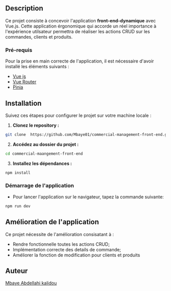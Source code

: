 ## Description

Ce projet consiste à concevoir l'application **front-end-dynamique** avec Vue.js. Cette application érgonomique qui accorde un réel importance à l'expérience utilsateur permettra de réaliser les actions CRUD sur les commandes, clients et produits.

### Pré-requis

Pour la prise en main correcte de l'application, il est nécessaire d'avoir installé les éléments suivants :

- [Vue js](https://vuejs.org/)
- [Vue Router](https://router.vuejs.org/)
- [Pinia](https://pinia.vuejs.org/)

## Installation

Suivez ces étapes pour configurer le projet sur votre machine locale :

1. **Clonez le repository :**

```bash
git clone  https://github.com/Mbaye01/commercial-management-front-end.git
```

2. **Accédez au dossier du projet :**

```bash
cd commercial-maangement-front-end
```

3. **Installez les dépendances :**

```bash
npm install
```

### Démarrage de l'application

- Pour lancer l'application sur le navigateur, tapez la commande suivante:

```bash
npm run dev
```

## Amélioration de l'application

Ce projet nécessite de l'amélioration consisatant à :

- Rendre fonctionnelle toutes les actions CRUD;
- Implémentation correcte des details de commande;
- Améliorer la fonction de modification pour clients et produits

## Auteur

[Mbaye Abdellahi kalidou ](https://github.com/Mbaye01/commercial-management-front-end.git)
